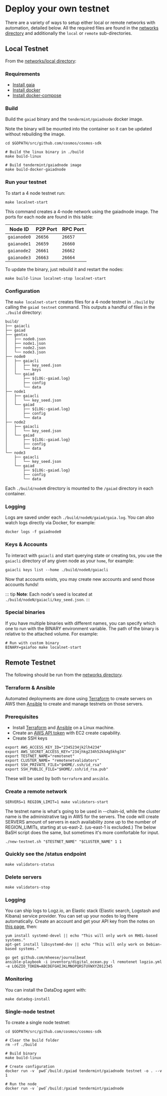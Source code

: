 # Deploy your own testnet

There are a variety of ways to setup either local or remote networks with automation, detailed below.
All the required files are found in the [networks directory](https://github.com/cosmos/cosmos-sdk/tree/develop/networks) and additionally the `local` or `remote` sub-directories.

## Local Testnet

From the [networks/local directory](https://github.com/cosmos/cosmos-sdk/tree/develop/networks/local):

### Requirements

- [Install gaia](./installation.md)
- [Install docker](https://docs.docker.com/engine/installation/)
- [Install docker-compose](https://docs.docker.com/compose/install/)

### Build

Build the `gaiad` binary and the `tendermint/gaiadnode` docker image.

Note the binary will be mounted into the container so it can be updated without
rebuilding the image.

```
cd $GOPATH/src/github.com/cosmos/cosmos-sdk

# Build the linux binary in ./build
make build-linux

# Build tendermint/gaiadnode image
make build-docker-gaiadnode
```

### Run your testnet

To start a 4 node testnet run:

```
make localnet-start
```

This command creates a 4-node network using the gaiadnode image.
The ports for each node are found in this table:

| Node ID | P2P Port | RPC Port |
| --------|-------|------|
| `gaianode0` | `26656` | `26657` |
| `gaianode1` | `26659` | `26660` |
| `gaianode2` | `26661` | `26662` |
| `gaianode3` | `26663` | `26664` |

To update the binary, just rebuild it and restart the nodes:

```
make build-linux localnet-stop localnet-start
```

### Configuration

The `make localnet-start` creates files for a 4-node testnet in `./build` by
calling the `gaiad testnet` command. This outputs a handful of files in the
`./build` directory:

```tree -L 2 build/
build/
├── gaiacli
├── gaiad
├── gentxs
│   ├── node0.json
│   ├── node1.json
│   ├── node2.json
│   └── node3.json
├── node0
│   ├── gaiacli
│   │   ├── key_seed.json
│   │   └── keys
│   └── gaiad
│       ├── ${LOG:-gaiad.log}
│       ├── config
│       └── data
├── node1
│   ├── gaiacli
│   │   └── key_seed.json
│   └── gaiad
│       ├── ${LOG:-gaiad.log}
│       ├── config
│       └── data
├── node2
│   ├── gaiacli
│   │   └── key_seed.json
│   └── gaiad
│       ├── ${LOG:-gaiad.log}
│       ├── config
│       └── data
└── node3
    ├── gaiacli
    │   └── key_seed.json
    └── gaiad
        ├── ${LOG:-gaiad.log}
        ├── config
        └── data
```

Each `./build/nodeN` directory is mounted to the `/gaiad` directory in each container.

### Logging

Logs are saved under each `./build/nodeN/gaiad/gaia.log`. You can also watch logs
directly via Docker, for example:

```
docker logs -f gaiadnode0
```

### Keys & Accounts

To interact with `gaiacli` and start querying state or creating txs, you use the
`gaiacli` directory of any given node as your `home`, for example:

```shell
gaiacli keys list --home ./build/node0/gaiacli
```

Now that accounts exists, you may create new accounts and send those accounts
funds!

::: tip
**Note**: Each node's seed is located at `./build/nodeN/gaiacli/key_seed.json`.
:::

### Special binaries

If you have multiple binaries with different names, you can specify which one to run with the BINARY environment variable. The path of the binary is relative to the attached volume. For example:

```
# Run with custom binary
BINARY=gaiafoo make localnet-start
```

## Remote Testnet

The following should be run from the [networks directory](https://github.com/cosmos/cosmos-sdk/tree/develop/networks).

### Terraform & Ansible

Automated deployments are done using [Terraform](https://www.terraform.io/) to create servers on AWS then
[Ansible](http://www.ansible.com/) to create and manage testnets on those servers.

### Prerequisites

- Install [Terraform](https://www.terraform.io/downloads.html) and [Ansible](http://docs.ansible.com/ansible/latest/installation_guide/intro_installation.html) on a Linux machine.
- Create an [AWS API token](https://docs.aws.amazon.com/general/latest/gr/managing-aws-access-keys.html) with EC2 create capability.
- Create SSH keys

```
export AWS_ACCESS_KEY_ID="2345234jk2lh4234"
export AWS_SECRET_ACCESS_KEY="234jhkg234h52kh4g5khg34"
export TESTNET_NAME="remotenet"
export CLUSTER_NAME= "remotenetvalidators"
export SSH_PRIVATE_FILE="$HOME/.ssh/id_rsa"
export SSH_PUBLIC_FILE="$HOME/.ssh/id_rsa.pub"
```

These will be used by both `terraform` and `ansible`.

### Create a remote network

```
SERVERS=1 REGION_LIMIT=1 make validators-start
```

The testnet name is what's going to be used in --chain-id, while the cluster name is the administrative tag in AWS for the servers. The code will create SERVERS amount of servers in each availability zone up to the number of REGION_LIMITs, starting at us-east-2. (us-east-1 is excluded.) The below BaSH script does the same, but sometimes it's more comfortable for input.

```
./new-testnet.sh "$TESTNET_NAME" "$CLUSTER_NAME" 1 1
```

### Quickly see the /status endpoint

```
make validators-status
```

### Delete servers

```
make validators-stop
```

### Logging

You can ship logs to Logz.io, an Elastic stack (Elastic search, Logstash and Kibana) service provider. You can set up your nodes to log there automatically. Create an account and get your API key from the notes on [this page](https://app.logz.io/#/dashboard/data-sources/Filebeat), then:

```
yum install systemd-devel || echo "This will only work on RHEL-based systems."
apt-get install libsystemd-dev || echo "This will only work on Debian-based systems."

go get github.com/mheese/journalbeat
ansible-playbook -i inventory/digital_ocean.py -l remotenet logzio.yml -e LOGZIO_TOKEN=ABCDEFGHIJKLMNOPQRSTUVWXYZ012345
```

### Monitoring

You can install the DataDog agent with:

```
make datadog-install
```

### Single-node testnet

To create a single node testnet:

```
cd $GOPATH/src/github.com/cosmos/cosmos-sdk

# Clear the build folder
rm -rf ./build

# Build binary
make build-linux

# Create configuration
docker run -v `pwd`/build:/gaiad tendermint/gaiadnode testnet -o . --v 1

# Run the node
docker run -v `pwd`/build:/gaiad tendermint/gaiadnode
```
